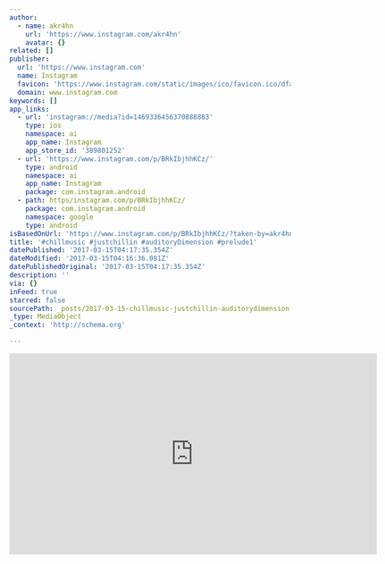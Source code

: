 ```yaml
---
author:
  - name: akr4hn
    url: 'https://www.instagram.com/akr4hn'
    avatar: {}
related: []
publisher:
  url: 'https://www.instagram.com'
  name: Instagram
  favicon: 'https://www.instagram.com/static/images/ico/favicon.ico/dfa85bb1fd63.ico'
  domain: www.instagram.com
keywords: []
app_links:
  - url: 'instagram://media?id=1469336456370888883'
    type: ios
    namespace: ai
    app_name: Instagram
    app_store_id: '389801252'
  - url: 'https://www.instagram.com/p/BRkIbjhhKCz/'
    type: android
    namespace: ai
    app_name: Instagram
    package: com.instagram.android
  - path: https/instagram.com/p/BRkIbjhhKCz/
    package: com.instagram.android
    namespace: google
    type: android
isBasedOnUrl: 'https://www.instagram.com/p/BRkIbjhhKCz/?taken-by=akr4hn'
title: '#chillmusic #justchillin #auditoryDimension #prelude1'
datePublished: '2017-03-15T04:17:35.354Z'
dateModified: '2017-03-15T04:16:36.081Z'
datePublishedOriginal: '2017-03-15T04:17:35.354Z'
description: ''
via: {}
inFeed: true
starred: false
sourcePath: _posts/2017-03-15-chillmusic-justchillin-auditorydimension-prelude1.md
_type: MediaObject
_context: 'http://schema.org'

---
```

<iframe src="https://cdn.embedly.com/widgets/media.html?src=http%3A%2F%2Fscontent.cdninstagram.com%2Ft50.2886-16%2F17288158_1335764429823457_3846344213742485504_n.mp4&amp;src_secure=1&amp;url=https%3A%2F%2Fwww.instagram.com%2Fp%2FBRkIbjhhKCz%2F&amp;image=https%3A%2F%2Fscontent.cdninstagram.com%2Ft51.2885-15%2Fs640x640%2Fe15%2F17265412_211923065952207_5200389467633876992_n.jpg&amp;key=b7d04c9b404c499eba89ee7072e1c4f7&amp;type=video%2Fmp4&amp;schema=instagram" width="658" height="360" scrolling="no" frameborder="0" allowfullscreen="" style=""></iframe>
